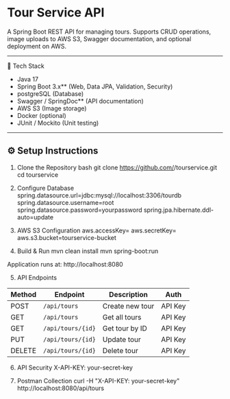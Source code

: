 # Tour Service API

A Spring Boot REST API for managing tours. Supports CRUD operations, image uploads to AWS S3, Swagger documentation, and optional deployment on AWS.

---

 🚀 Tech Stack

- Java 17  
- Spring Boot 3.x** (Web, Data JPA, Validation, Security)  
- postgreSQL (Database)  
- Swagger / SpringDoc** (API documentation)  
- AWS S3 (Image storage)  
- Docker (optional)  
- JUnit / Mockito (Unit testing)  

---

## ⚙️ Setup Instructions

1. Clone the Repository
bash
git clone https://github.com/<your-username>/tourservice.git
cd tourservice

2. Configure Database
spring.datasource.url=jdbc:mysql://localhost:3306/tourdb
spring.datasource.username=root
spring.datasource.password=yourpassword
spring.jpa.hibernate.ddl-auto=update

3. AWS S3 Configuration
aws.accessKey=<your-access-key>
aws.secretKey=<your-secret-key>
aws.s3.bucket=tourservice-bucket

4. Build & Run
mvn clean install
mvn spring-boot:run


Application runs at:
http://localhost:8080


5. API Endpoints

| Method | Endpoint          | Description     | Auth    |
| ------ | ----------------- | --------------- | ------- |
| POST   | `/api/tours`      | Create new tour | API Key |
| GET    | `/api/tours`      | Get all tours   | API Key |
| GET    | `/api/tours/{id}` | Get tour by ID  | API Key |
| PUT    | `/api/tours/{id}` | Update tour     | API Key |
| DELETE | `/api/tours/{id}` | Delete tour     | API Key |


6. API Security
X-API-KEY: your-secret-key


7. Postman Collection
curl -H "X-API-KEY: your-secret-key" http://localhost:8080/api/tours
